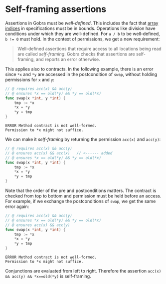 # Self-framing assertions

Assertions in Gobra must be _well-defined_.
This includes the fact that [array indices](./basic-array.md) in specifications must be in bounds.
Operations like division have conditions under which they are well-defined.
For `a / b` to be well-defined, `b != 0` must hold.
In the context of permissions, we get a new requirement:

> Well-defined assertions that require access to all locations being read are called _self-framing_.
> Gobra checks that assertions are self-framing, and reports an error otherwise.

This applies also to contracts.
In the following example, there is an error since `*x` and `*y` are accessed in the postcondition of `swap`,
without holding permissions for `x` and `y`:
``` go
// @ requires acc(x) && acc(y)
// @ ensures *x == old(*y) && *y == old(*x)
func swap(x *int, y *int) {
	tmp := *x
	*x = *y
	*y = tmp
}
```
``` text
ERROR Method contract is not well-formed. 
Permission to *x might not suffice.
```

We can make it _self-framing_ by returning the permission `acc(x)` and `acc(y)`:
``` go
// @ requires acc(x) && acc(y)
// @ ensures acc(x) && acc(x)   // <------ added
// @ ensures *x == old(*y) && *y == old(*x)
func swap(x *int, y *int) {
	tmp := *x
	*x = *y
	*y = tmp
}
```


Note that the order of the pre and postconditions matters.
The contract is checked from top to bottom and permission must be held before an access.
For example, if we exchange the postconditions of `swap`, we get the same error again:
``` go
// @ requires acc(x) && acc(y)
// @ ensures *x == old(*y) && *y == old(*x)
// @ ensures acc(x) && acc(y)
func swap(x *int, y *int) {
	tmp := *x
	*x = *y
	*y = tmp
}
```
``` text
ERROR Method contract is not well-formed. 
Permission to *x might not suffice.
```

Conjunctions are evaluated from left to right.
Therefore the assertion `acc(x) && acc(y) && *x==old(*y)` is self-framing.

